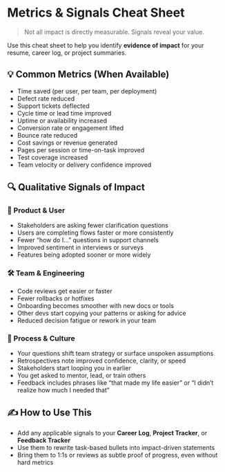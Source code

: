 # Metrics & Signals Cheat Sheet

> Not all impact is directly measurable. Signals reveal your value.

Use this cheat sheet to help you identify **evidence of impact** for your resume, career log, or project summaries.

## 💡 Common Metrics (When Available)

- Time saved (per user, per team, per deployment)
- Defect rate reduced
- Support tickets deflected
- Cycle time or lead time improved
- Uptime or availability increased
- Conversion rate or engagement lifted
- Bounce rate reduced
- Cost savings or revenue generated
- Pages per session or time-on-task improved
- Test coverage increased
- Team velocity or delivery confidence improved


## 🔍 Qualitative Signals of Impact

### 🧩 Product & User

- Stakeholders are asking fewer clarification questions
- Users are completing flows faster or more consistently
- Fewer “how do I…” questions in support channels
- Improved sentiment in interviews or surveys
- Features being adopted sooner or more widely


### 🛠️ Team & Engineering

- Code reviews get easier or faster
- Fewer rollbacks or hotfixes
- Onboarding becomes smoother with new docs or tools
- Other devs start copying your patterns or asking for advice
- Reduced decision fatigue or rework in your team


### 🧠 Process & Culture

- Your questions shift team strategy or surface unspoken assumptions
- Retrospectives note improved confidence, clarity, or speed
- Stakeholders start looping you in earlier
- You get asked to mentor, lead, or train others
- Feedback includes phrases like “that made my life easier” or “I didn’t realize how much I needed that”

## ✍️ How to Use This

- Add any applicable signals to your **Career Log**, **Project Tracker**, or **Feedback Tracker**
- Use them to rewrite task-based bullets into impact-driven statements
- Bring them to 1:1s or reviews as subtle proof of progress, even without hard metrics